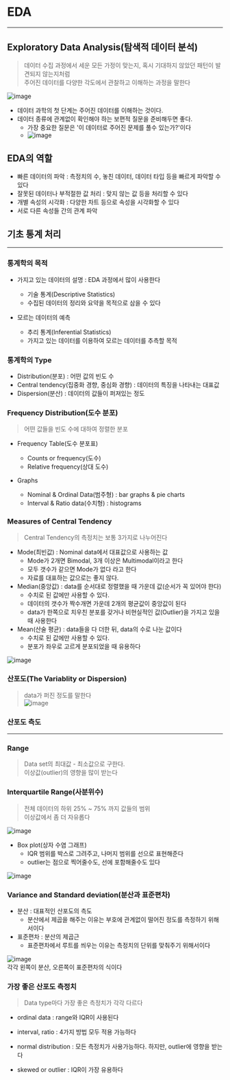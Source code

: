# EDA
---
## Exploratory Data Analysis(탐색적 데이터 분석)
> 데이터 수집 과정에서 세운 모든 가정이 맞는지, 혹시 기대하지 않았던 패턴이 발견되지 않는지처럼   
> 주어진 데이터를 다양한 각도에서 관찰하고 이해하는 과정을 말한다

![image](https://user-images.githubusercontent.com/80378041/158749030-2fe01570-d395-41b2-b242-4891356bfa0c.png)

- 데이터 과학의 첫 단계는 주어진 데이터를 이해하는 것이다.
- 데이터 종류에 관계없이 확인해야 하는 보편적 질문을 준비해두면 좋다.
  - 가장 중요한 질문은 '이 데이터로 주어진 문제를 풀수 있는가?'이다
  - ![image](https://user-images.githubusercontent.com/80378041/158749155-8e003f94-6b30-4914-9575-b22528837af6.png)
 
## EDA의 역할
- 빠른 데이터의 파악 : 측정치의 수, 놓친 데이터, 데이터 타입 등을 빠르게 파악할 수 있다
- 잘못된 데이터나 부적절한 값 처리 : 맞지 않는 값 등을 처리할 수 있다
- 개별 속성의 시각화 : 다양한 차트 등으로 속성을 시각화할 수 있다
- 서로 다른 속성들 간의 관계 파악

## 기초 통계 처리
---
### 통계학의 목적
- 가지고 있는 데이터의 설명 : EDA 과정에서 많이 사용한다
  - 기술 통계(Descriptive Statistics)
  - 수집된 데이터의 정리와 요약을 목적으로 삼을 수 있다

- 모르는 데이터의 예측
  - 추리 통계(Inferential Statistics)
  - 가지고 있는 데이터를 이용하여 모르는 데이터를 추측할 목적

### 통계학의 Type
- Distribution(분포) : 어떤 값의 빈도 수
- Central tendency(집중화 경향, 중심화 경향) : 데이터의 특징을 나타내는 대표값
- Dispersion(분산) : 데이터의 값들이 퍼져있는 정도

### Frequency Distribution(도수 분포)
> 어떤 값들을 빈도 수에 대하여 정렬한 분포

- Frequency Table(도수 분포표)
  - Counts or frequency(도수)
  - Relative frequency(상대 도수)

- Graphs
  - Nominal & Ordinal Data(범주형) : bar graphs & pie charts
  - Interval & Ratio data(수치형) : histograms

### Measures of Central Tendency
> Central Tendency의 측정치는 보통 3가지로 나누어진다

- Mode(최빈값) : Nominal data에서 대표값으로 사용하는 값
  - Mode가 2개면 Bimodal, 3개 이상은 Multimodal이라고 한다
  - 모두 갯수가 같으면 Mode가 없다 라고 한다
  - 자료를 대표하는 값으로는 좋지 않다.
- Median(중앙값) : data를 순서대로 정렬했을 때 가운데 값(순서가 꼭 있어야 한다)
  - 수치로 된 값에만 사용할 수 있다.  
  - 데이터의 갯수가 짝수개면 가운데 2개의 평균값이 중앙값이 된다
  - data가 한쪽으로 치우친 분포를 갖거나 비현실적인 값(Outlier)을 가지고 있을 때 사용한다
- Mean(산술 평균) : data들을 다 더한 뒤, data의 수로 나눈 값이다   
  - 수치로 된 값에만 사용할 수 있다.
  - 분포가 좌우로 고르게 분포되었을 때 유용하다 

![image](https://user-images.githubusercontent.com/80378041/158750828-99753528-3ed4-42a2-8238-5cc23fa52a66.png)

### 산포도(The Variablity or Dispersion)
> data가 퍼진 정도를 말한다      
![image](https://user-images.githubusercontent.com/80378041/159424248-f344498b-d7e2-4e20-8179-bd551c7944c7.png)

### 산포도 측도
---
### Range
> Data set의 최대값 - 최소값으로 구한다.      
> 이상값(outlier)의 영향을 많이 받는다

### Interquartile Range(사분위수)
> 전체 데이터의 하위 25% ~ 75% 까지 값들의 범위      
> 이상값에서 좀 더 자유롭다

![image](https://user-images.githubusercontent.com/80378041/159424315-ee7a9f3d-c978-41b5-b843-0e32bc18c919.png)

- Box plot(상자 수염 그래프)
  - IQR 범위를 박스로 그려주고, 나머지 범위를 선으로 표현해준다
  - outlier는 점으로 찍어줄수도, 선에 포함해줄수도 있다

![image](https://user-images.githubusercontent.com/80378041/159424384-6747d323-2548-4e89-9270-aa8100060247.png)

### Variance and Standard deviation(분산과 표준편차)
- 분산 : 대표적인 산포도의 측도
  - 분산에서 제곱을 해주는 이유는 부호에 관계없이 떨어진 정도를 측정하기 위해서이다
- 표준편차 : 분산의 제곱근
  - 표준편차에서 루트를 씌우는 이유는 측정치의 단위를 맞춰주기 위해서이다

![image](https://user-images.githubusercontent.com/80378041/159424440-f4c89de7-f07a-4c04-9dd7-a7bdb614b5f2.png)     
각각 왼쪽이 분산, 오른쪽이 표준편차의 식이다

### 가장 좋은 산포도 측정치
> Data type마다 가장 좋은 측정치가 각각 다르다

- ordinal data : range와 IQR이 사용된다
- interval, ratio : 4가지 방법 모두 적용 가능하다

- normal distribution : 모든 측정치가 사용가능하다. 하지만, outlier에 영향을 받는다
- skewed or outlier : IQR이 가장 유용하다
